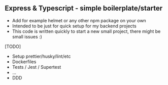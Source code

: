 ## Express & Typescript - simple boilerplate/starter

- Add for example helmet or any other npm package on your own
- Intended to be just for quick setup for my backend projects
- This code is written quickly to start a new small project, there might be small issues :)

[TODO]

- Setup prettier/husky/lint/etc
- Dockerfiles
- Tests / Jest / Supertest
- ...
- DDD
